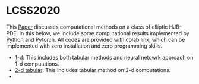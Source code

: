 # LCSS2020

This [Paper](doc/paper.pdf) discusses computational methods on a class of elliptic HJB-PDE. In this below, we include some computational results implemented by Python and Pytorch. All codes are provided with colab link, which can be implemented with  zero installation and zero programming skills.

- [1-d](src/hjb_1d_v01.ipynb): This includes both tabular methods and neural netowrk approach on 1-d computations.
- [2-d tabular](src/hjb_2d_tabular_v01.ipynb): This includes tabular method on 2-d computations.
- 
